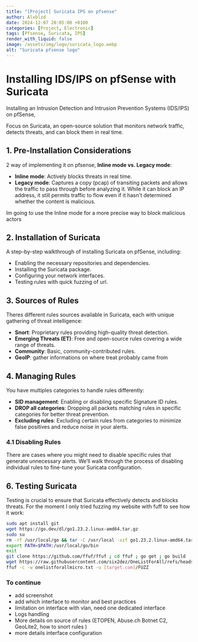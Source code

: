 ```yaml
---
title: "[Project] Suricata IPS on pfsense"
author: Alxblzd
date: 2024-12-07 20:05:00 +0100
categories: [Project, Electronic]
tags: [Pfsense, Suricata, IPS]
render_with_liquid: false
image: /assets/img/logo/suricata_logo.webp
alt: "Suricata pfsense logo"
---
```



# Installing IDS/IPS on pfSense with Suricata

Installing an Intrusion Detection and Intrusion Prevention Systems (IDS/IPS) on pfSense,

Focus on Suricata, an open-source solution that monitors network traffic, detects threats, and can block them in real time. 

## 1. Pre-Installation Considerations

2 way of implementing it on pfsense, **Inline mode vs. Legacy mode**:

- **Inline mode**: Actively blocks threats in real time.
- **Legacy mode**: Captures a copy (pcap) of transiting packets and allows the traffic to pass through before analyzing it. While it can block an IP address, it still permits traffic to flow even if it hasn't determined whether the content is malicious.

Im going to use the Inline mode for a more precise way to block malicious actors

## 2. Installation of Suricata

A step-by-step walkthrough of installing Suricata on pfSense, including:

- Enabling the necessary repositories and dependencies.
- Installing the Suricata package.
- Configuring your network interfaces.
- Testing rules with quick fuzzing of url.

## 3. Sources of Rules

Theres different rules sources available in Suricata, each with unique gathering of threat intelligence:

- **Snort**: Proprietary rules providing high-quality threat detection.
- **Emerging Threats (ET)**: Free and open-source rules covering a wide range of threats.
- **Community**: Basic, community-contributed rules.
- **GeoIP**: gather informations on where treat probably came from
  

## 4. Managing Rules

You have multiples categories to handle rules differently:

- **SID management**: Enabling or disabling specific Signature ID rules.
- **DROP all categories**: Dropping all packets matching rules in specific categories for better threat prevention.
- **Excluding rules**: Excluding certain rules from categories to minimize false positives and reduce noise in your alerts.

### 4.1 Disabling Rules

There are cases where you might need to disable specific rules that generate unnecessary alerts. We’ll walk through the process of disabling individual rules to fine-tune your Suricata configuration.

## 6. Testing Suricata

Testing is crucial to ensure that Suricata effectively detects and blocks threats. 
For the moment I only tried fuzzing my website with fuff to see how it work:


```bash
sudo apt install git
wget https://go.dev/dl/go1.23.2.linux-amd64.tar.gz
sudo su
rm -rf /usr/local/go && tar -C /usr/local -xzf go1.23.2.linux-amd64.tar.gz
export PATH=$PATH:/usr/local/go/bin
exit
git clone https://github.com/ffuf/ffuf ; cd ffuf ; go get ; go build
wget https://raw.githubusercontent.com/six2dez/OneListForAll/refs/heads/main/onelistforallmicro.txt
ffuf -c -w onelistforallmicro.txt -u [target.com]/FUZZ
```


### To continue
- add screenshot
- add which interface to monitor and best practices
- limitation on interface with vlan, need one dedicated interface
- Logs handling
- More details on source of rules (ETOPEN, Abuse.ch Botnet C2, GeoLite2, how to snort rules )
- more details interface configuration